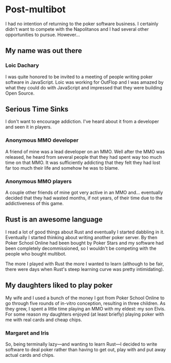 # Post-multibot

I had no intention of returning to the poker software business.  I
certainly didn't want to compete with the Napolitanos and I had
several other opportunities to pursue.  However&hellip;

## My name was out there

### Loic Dachary

I was quite honored to be invited to a meeting of people writing poker
software in JavaScript. Loic was working for OutFlop and I was amazed
by what they could do with JavaScript and impressed that they were
building Open Source.

## Serious Time Sinks

I don't want to encourage addiction.  I've heard about it from a developer
and seen it in players.

### Anonymous MMO developer

A friend of mine was a lead developer on an MMO.  Well after the MMO
was released, he heard from several people that they had spent way too
much time on that MMO. It was sufficiently addicting that they felt
they had lost far too much their life and somehow he was to blame.

### Anonymous MMO players

A couple other friends of mine got very active in an MMO and&hellip;
eventually decided that they had wasted months, if not years, of their
time due to the addictiveness of this game.

## Rust is an awesome language

I read a lot of good things about Rust and eventually I started
dabbling in it.  Eventually I started thinking about writing another
poker server.  By then Poker School Online had been bought by Poker
Stars and my software had been completely decommissioned, so I wouldn't
be competing with the people who bought multibot.

The more I played with Rust the more I wanted to learn (although to be
fair, there were days when Rust's steep learning curve was pretty
intimidating).

## My daughters liked to play poker

My wife and I used a bunch of the money I got from Poker School Online
to go through five rounds of in-vitro conception, resulting in three
children.  As they grew, I spent a little time playing an MMO with my
eldest: my son Elvis. For some reason my daughters enjoyed (at least
briefly) playing poker with me with real cards and cheap chips.

### Margaret and Iris

So, being terminally lazy&mdash;and wanting to learn Rust&mdash;I decided
to write software to deal poker rather than having to get out, play with
and put away actual cards and chips.



